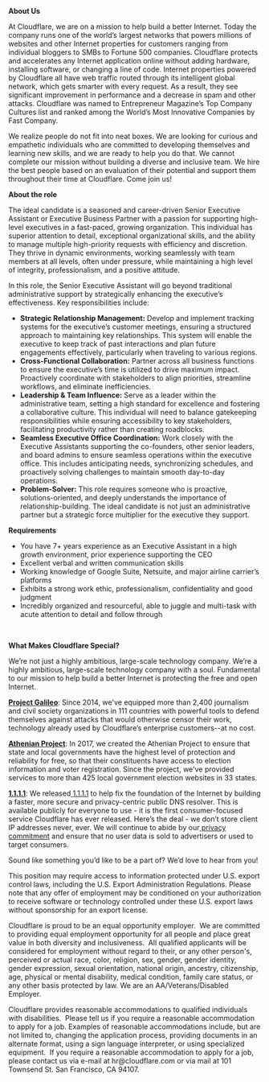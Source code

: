 <div class="content-intro">
	<div><strong>About Us</strong></div>
	<div>
		<p>At Cloudflare, we are on a mission to help build a better Internet. Today the company runs one of the world’s largest networks that powers millions of websites and other Internet properties for customers ranging from individual bloggers to SMBs to Fortune 500 companies. Cloudflare protects and accelerates any Internet application online without adding hardware, installing software, or changing a line of code. Internet properties powered by Cloudflare all have web traffic routed through its intelligent global network, which gets smarter with every request. As a result, they see significant improvement in performance and a decrease in spam and other attacks. Cloudflare was named to Entrepreneur Magazine’s Top Company Cultures list and ranked among the World’s Most Innovative Companies by Fast Company.&nbsp;</p>
		<p><span style="font-weight: 400;">We realize people do not fit into neat boxes. We are looking for curious and empathetic individuals who are committed to developing themselves and learning new skills, and we are ready to help you do that. We cannot complete our mission without building a diverse and inclusive team. We hire the best people based on an evaluation of their potential and support them throughout their time at Cloudflare. Come join us!&nbsp;</span></p>
	</div>
</div>
<p><strong>About the role</strong></p>
<p>The ideal candidate is a seasoned and career-driven Senior Executive Assistant or Executive Business Partner with a passion for supporting high-level executives in a fast-paced, growing organization. This individual has superior attention to detail, exceptional organizational skills, and the ability to manage multiple high-priority requests with efficiency and discretion. They thrive in dynamic environments, working seamlessly with team members at all levels, often under pressure, while maintaining a high level of integrity, professionalism, and a positive attitude.</p>
<p>In this role, the Senior Executive Assistant will go beyond traditional administrative support by strategically enhancing the executive’s effectiveness. Key responsibilities include:</p>
<ul>
	<li><strong>Strategic Relationship Management:</strong> Develop and implement tracking systems for the executive’s customer meetings, ensuring a structured approach to maintaining key relationships. This system will enable the executive to keep track of past interactions and plan future engagements effectively, particularly when traveling to various regions.</li>
	<li><strong>Cross-Functional Collaboration:</strong> Partner across all business functions to ensure the executive’s time is utilized to drive maximum impact. Proactively coordinate with stakeholders to align priorities, streamline workflows, and eliminate inefficiencies.</li>
	<li><strong>Leadership &amp; Team Influence:</strong> Serve as a leader within the administrative team, setting a high standard for excellence and fostering a collaborative culture. This individual will need to balance gatekeeping responsibilities while ensuring accessibility to key stakeholders, facilitating productivity rather than creating roadblocks.</li>
	<li><strong>Seamless Executive Office Coordination:</strong> Work closely with the Executive Assistants supporting the co-founders, other senior leaders, and board admins to ensure seamless operations within the executive office. This includes anticipating needs, synchronizing schedules, and proactively solving challenges to maintain smooth day-to-day operations.</li>
	<li><strong>Problem-Solver:</strong> This role requires someone who is proactive, solutions-oriented, and deeply understands the importance of relationship-building. The ideal candidate is not just an administrative partner but a strategic force multiplier for the executive they support.</li>
</ul>
<p><strong>Requirements</strong></p>
<ul>
	<li><span style="font-weight: 400;">You have 7+ years experience as an Executive Assistant in a high growth environment, prior experience supporting the CEO&nbsp;</span></li>
	<li><span style="font-weight: 400;">Excellent verbal and written communication skills</span></li>
	<li><span style="font-weight: 400;">Working knowledge of Google Suite, Netsuite, and major airline carrier’s platforms</span></li>
	<li><span style="font-weight: 400;">Exhibits a strong work ethic, professionalism, confidentiality and good judgment</span></li>
	<li><span style="font-weight: 400;">Incredibly organized and resourceful, able to juggle and multi-task with acute attention to detail and follow through</span></li>
</ul>
<p>&nbsp;</p>
<div class="content-conclusion">
	<p><strong>What Makes Cloudflare Special?</strong></p>
	<p><span style="font-weight: 400;">We’re not just a highly ambitious, large-scale technology company. We’re a highly ambitious, large-scale technology company with a soul. Fundamental to our mission to help build a better Internet is protecting the free and open Internet.</span></p>
	<p><a href="https://blog.cloudflare.com/protecting-free-expression-online/"><strong>Project Galileo</strong></a><span style="font-weight: 400;">: Since 2014, we've equipped more than 2,400 journalism and civil society organizations in 111 countries with powerful tools to defend themselves against attacks that would otherwise censor their work, technology already used by Cloudflare’s enterprise customers--at no cost.</span></p>
	<p><strong><a href="https://www.cloudflare.com/athenian/">Athenian Project</a></strong><span style="font-weight: 400;">: In 2017, we created the Athenian Project to ensure that state and local governments have the highest level of protection and reliability for free, so that their constituents have access to election information and voter registration. Since the project, we've provided services to more than 425 local government election websites in 33 states.</span></p>
	<p><a href="https://1.1.1.1/"><strong>1.1.1.1</strong></a><span style="font-weight: 400;">: We released</span><a href="https://1.1.1.1/"> <span style="font-weight: 400;">1.1.1.1</span></a><span style="font-weight: 400;"> to help fix the foundation of the Internet by building a faster, more secure and privacy-centric public DNS resolver. This is available publicly for everyone to use - it is the first consumer-focused service Cloudflare has ever released. Here’s the deal - we don’t store client IP addresses never, ever. We will continue to abide by our</span><a href="https://developers.cloudflare.com/1.1.1.1/privacy/public-dns-resolver"> privacy commitment</a><span style="font-weight: 400;"> and ensure that no user data is sold to advertisers or used to target consumers.</span></p>
	<p><span style="font-weight: 400;">Sound like something you’d like to be a part of? We’d love to hear from you!</span></p>
	<p><span style="font-weight: 400;">This position may require access to information protected under U.S. export control laws, including the U.S. Export Administration Regulations. Please note that any offer of employment may be conditioned on your authorization to receive software or technology controlled under these U.S. export laws without sponsorship for an export license.</span></p>
	<p><span style="font-weight: 400;">Cloudflare is proud to be an equal opportunity employer. &nbsp;We are committed to providing equal employment opportunity for all people and place great value in both diversity and inclusiveness. &nbsp;All qualified applicants will be considered for employment without regard to their, or any other person's, perceived or actual</span> <span style="font-weight: 400;">race, color, religion, sex, gender, gender identity, gender expression, sexual orientation, national origin, ancestry, citizenship, age, physical or mental disability, medical condition, family care status, or any other basis protected by law. </span><span style="font-weight: 400;">We are an AA/Veterans/Disabled Employer.</span></p>
	<p><span style="font-weight: 400;">Cloudflare provides reasonable accommodations to qualified individuals with disabilities. &nbsp;Please tell us if you require a reasonable accommodation to apply for a job. Examples of reasonable accommodations include, but are not limited to, changing the application process, providing documents in an alternate format, using a sign language interpreter, or using specialized equipment. &nbsp;If you require a reasonable accommodation to apply for a job, please contact us via e-mail at </span><span style="font-weight: 400;">hr@cloudflare.com</span><span style="font-weight: 400;"> or via mail at 101 Townsend St. San Francisco, CA 94107.</span></p>
</div>